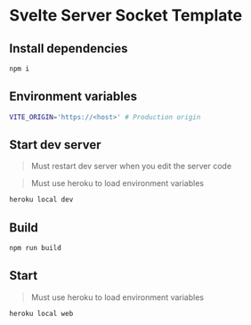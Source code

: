 # Svelte Server Socket Template

## Install dependencies

```bash
npm i
```

## Environment variables

```bash
VITE_ORIGIN='https://<host>' # Production origin
```

## Start dev server

> Must restart dev server when you edit the server code

> Must use heroku to load environment variables

```bash
heroku local dev
```

## Build

```bash
npm run build
```

## Start

> Must use heroku to load environment variables

```bash
heroku local web
```
